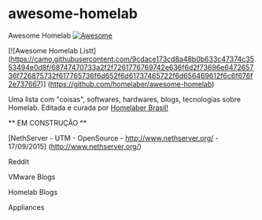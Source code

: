 # awesome-homelab
Awesome Homelab [![Awesome](https://cdn.rawgit.com/sindresorhus/awesome/d7305f38d29fed78fa85652e3a63e154dd8e8829/media/badge.svg)](https://github.com/homelaber/awesome-homelab)

[![Awesome Homelab Listt] (https://camo.githubusercontent.com/9cdace173cd8a48b0b633c47374c3553494e0d8f/68747470733a2f2f7261776769742e636f6d2f73696e647265736f726875732f617765736f6d652f6d61737465722f6d656469612f6c6f676f2e737667)] (https://github.com/homelaber/awesome-homelab)

Uma lista com "coisas", softwares, hardwares, blogs, tecnologias sobre Homelab. Editada e curada por [Homelaber Brasil!](http://homelaber.com.br)

** EM CONSTRUÇÃO **

[NethServer - UTM - OpenSource - http://www.nethserver.org/ - 17/09/2015] (http://www.nethserver.org/)

Reddit

VMware Blogs

Homelab Blogs

Appliances


